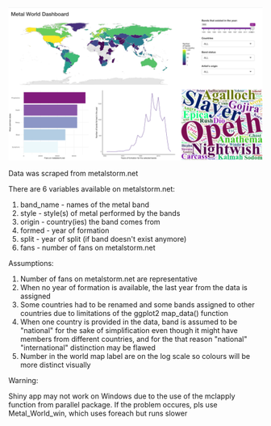 
![](example.png)

Data was scraped from metalstorm.net

There are 6 variables available on metalstorm.net:

1. band_name - names of the metal band 
2. style - style(s) of metal performed by the bands
3. origin - country(ies) the band comes from
4. formed - year of formation
5. split - year of split (if band doesn't exist anymore)
6. fans - number of fans on metalstorm.net 

Assumptions: 

1. Number of fans on metalstorm.net are representative
2. When no year of formation is available, the last year from the data is assigned
3. Some countries had to be renamed and some bands assigned to other countries due to limitations of the ggplot2 map_data() function 
4. When one country is provided in the data, band is assumed to be "national" for the sake of simplification even though it might have members from different countries, and for the that reason "national" "international" distinction may be flawed 
5. Number in the world map label are on the log scale so colours will be more distinct visually

Warning: 

Shiny app may not work on Windows due to the use of the mclapply function from parallel package. If the problem occures, pls use Metal_World_win, which uses foreach but runs slower 
